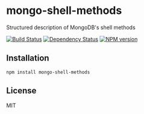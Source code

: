 # mongo-shell-methods

Structured description of MongoDB's shell methods

[![Build Status](https://travis-ci.org/ForbesLindesay/mongo-shell-methods.png?branch=master)](https://travis-ci.org/ForbesLindesay/mongo-shell-methods)
[![Dependency Status](https://gemnasium.com/ForbesLindesay/mongo-shell-methods.png)](https://gemnasium.com/ForbesLindesay/mongo-shell-methods)
[![NPM version](https://badge.fury.io/js/mongo-shell-methods.png)](http://badge.fury.io/js/mongo-shell-methods)

## Installation

    npm install mongo-shell-methods

## License

  MIT